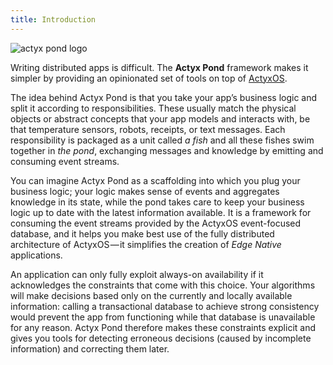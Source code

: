 ```yaml
---
title: Introduction
---
```


![actyx pond logo](/images/pond/actyx-pond-logo.png)

Writing distributed apps is difficult.
The **Actyx Pond** framework makes it simpler by providing an opinionated set of tools on top of [ActyxOS](../os/introduction).

The idea behind Actyx Pond is that you take your app’s business logic and split it according to responsibilities.
These usually match the physical objects or abstract concepts that your app models and interacts with, be that temperature sensors, robots, receipts, or text messages.
Each responsibility is packaged as a unit called *a fish* and all these fishes swim together in *the pond*, exchanging messages and knowledge by emitting and consuming event streams.

You can imagine Actyx Pond as a scaffolding into which you plug your business logic; your logic makes sense of events and aggregates knowledge in its state, while the pond takes care to keep your business logic up to date with the latest information available.
It is a framework for consuming the event streams provided by the ActyxOS event-focused database, and it helps you make best use of the fully distributed architecture of ActyxOS — it simplifies the creation of *Edge Native* applications.

An application can only fully exploit always-on availability if it acknowledges the constraints that come with this choice.
Your algorithms will make decisions based only on the currently and locally available information: calling a transactional database to achieve strong consistency would prevent the app from functioning while that database is unavailable for any reason.
Actyx Pond therefore makes these constraints explicit and gives you tools for detecting erroneous decisions (caused by incomplete information) and correcting them later.
